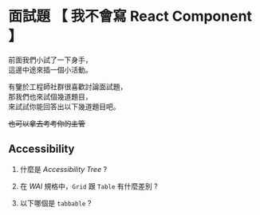 # 面試題 【 我不會寫 React Component 】

前面我們小試了一下身手，  
這邊中途來插一個小活動。

有鑒於工程師社群很喜歡討論面試題，  
那我們也來試個幾道題目，  
來試試你能回答出以下幾道題目吧。

~~也可以拿去考考你的主管~~

## Accessibility

1. 什麼是 _Accessibility Tree_ ?

2. 在 _WAI_ 規格中，`Grid` 跟 `Table` 有什麼差別 ?

3. 以下哪個是 `tabbable` ?
